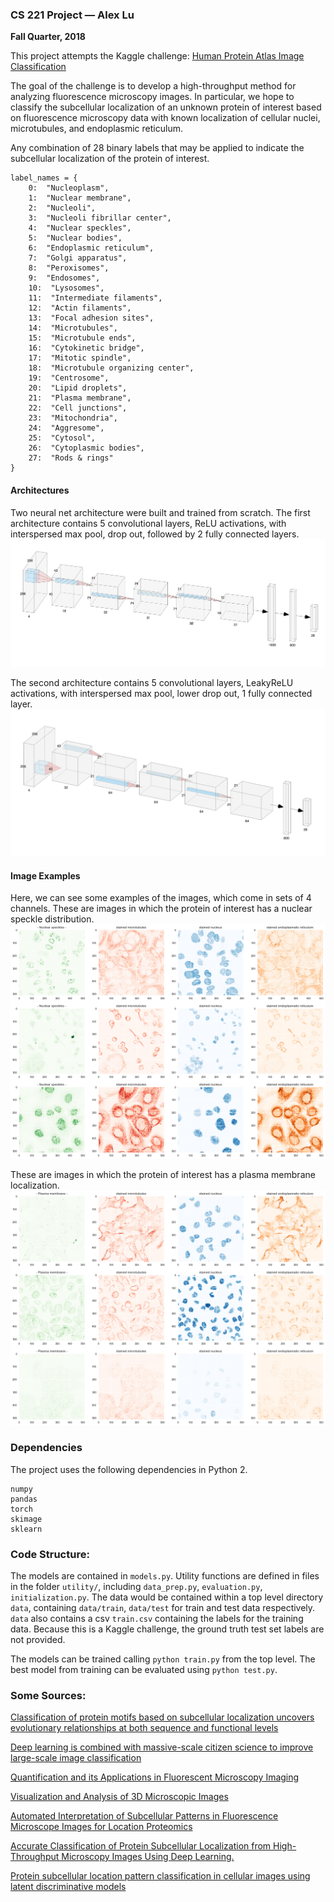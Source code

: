 ### CS 221 Project — Alex Lu 

**Fall Quarter, 2018** 

This project attempts the Kaggle challenge: [Human Protein Atlas Image Classification](https://www.kaggle.com/c/human-protein-atlas-image-classification/data)

The goal of the challenge is to develop a high-throughput method for analyzing fluorescence microscopy images. In particular, we hope to classify the subcellular localization of an unknown protein of interest based on fluorescence microscopy data with known localization of cellular nuclei, microtubules, and endoplasmic reticulum. 

Any combination of 28 binary labels that may be applied to indicate the subcellular localization of the protein of interest. 

```
label_names = {
    0:  "Nucleoplasm",  
    1:  "Nuclear membrane",   
    2:  "Nucleoli",   
    3:  "Nucleoli fibrillar center",   
    4:  "Nuclear speckles",
    5:  "Nuclear bodies",   
    6:  "Endoplasmic reticulum",   
    7:  "Golgi apparatus",   
    8:  "Peroxisomes",   
    9:  "Endosomes",   
    10:  "Lysosomes",   
    11:  "Intermediate filaments",   
    12:  "Actin filaments",   
    13:  "Focal adhesion sites",   
    14:  "Microtubules",   
    15:  "Microtubule ends",   
    16:  "Cytokinetic bridge",   
    17:  "Mitotic spindle",   
    18:  "Microtubule organizing center",   
    19:  "Centrosome",   
    20:  "Lipid droplets",   
    21:  "Plasma membrane",   
    22:  "Cell junctions",   
    23:  "Mitochondria",   
    24:  "Aggresome",   
    25:  "Cytosol",   
    26:  "Cytoplasmic bodies",   
    27:  "Rods & rings"
}
```


#### Architectures 
Two neural net architecture were built and trained from scratch. 
The first architecture contains 5 convolutional layers, ReLU activations, with interspersed max pool, drop out, followed by 2 fully connected layers. 
![arch1](figures/arch.png)

The second architecture contains 5 convolutional layers, LeakyReLU activations, with interspersed max pool, lower drop out, 1 fully connected layer. 
![arch2](figures/larger_arch_vis.png)

#### Image Examples
Here, we can see some examples of the images, which come in sets of 4 channels. 
These are images in which the protein of interest has a nuclear speckle distribution. 
![nuclear_speckles](figures/nuc_speckles_panel.png)

These are images in which the protein of interest has a plasma membrane localization. 
![plasma_membrane](figures/plasma_membrane_panel.png)


### Dependencies

The project uses the following dependencies in Python 2. 

```
numpy
pandas
torch
skimage
sklearn
```

### Code Structure: 

The models are contained in `models.py`. Utility functions are defined in files in the folder `utility/`, including `data_prep.py`, `evaluation.py`, `initialization.py`. The data would be contained within a top level directory `data`, containing `data/train`, `data/test` for train and test data respectively. `data` also contains a csv `train.csv` containing the labels for the training data. Because this is a Kaggle challenge, the ground truth test set labels are not provided.

The models can be trained calling `python train.py` from the top level. The best model from training can be evaluated using `python test.py`. 



### Some Sources: 
[Classification of protein motifs based on subcellular localization uncovers evolutionary relationships at both sequence and functional levels](https://bmcbioinformatics.biomedcentral.com/articles/10.1186/1471-2105-14-229)

[Deep learning is combined with massive-scale citizen science to improve large-scale image classification](https://www.nature.com/articles/nbt.4225)

[Quantification and its Applications in Fluorescent Microscopy Imaging](https://onlinelibrary.wiley.com/doi/pdf/10.1111/j.1600-0854.2009.00938.x)

[Visualization and Analysis of 3D Microscopic Images](https://journals.plos.org/ploscompbiol/article?id=10.1371/journal.pcbi.1002519)

[Automated Interpretation of Subcellular Patterns in Fluorescence Microscope Images for Location Proteomics](https://www.ncbi.nlm.nih.gov/pmc/articles/PMC2901544/)

[Accurate Classification of Protein Subcellular Localization from High-Throughput Microscopy Images Using Deep Learning.](https://www.ncbi.nlm.nih.gov/pubmed/28391243)

[Protein subcellular location pattern classification in cellular images using latent discriminative models](https://academic.oup.com/bioinformatics/article/28/12/i32/269639)
